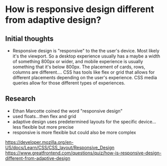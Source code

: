 # How is responsive design different from adaptive design?

## Initial thoughts

- Responsive design is "responsive" to the the user's device. Most likely it's the viewport. So a desktop experience usually has a maybe a width of something 800px or wider, and mobile experience is usually something that it's below 800px. The placement of cards, rows, columns are different.... CSS has tools like flex or grid that allows for different placements depending on the user's experience. CSS media queries allow for those different types of experiences.

## Research

- Ethan Marcotte coined the word "responsive design"
- used floats...then flex and grid
- adaptive design uses predetermined layouts for the specific device... less flexible but more precise
- responsive is more flexible but could also be more complex

https://developer.mozilla.org/en-US/docs/Learn/CSS/CSS_layout/Responsive_Design
https://www.greatfrontend.com/questions/quiz/how-is-responsive-design-different-from-adaptive-design

